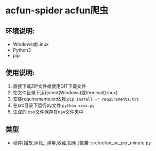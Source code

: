 # acfun-spider acfun爬虫

## 环境说明:

- Windows或Linux
- Python3
- pip

## 使用说明:

1. 直接下载ZIP文件或使用GIT下载文件
2. 在文件目录下运行cmd(Windows)或terminal(Linux)
3. 安装requirements.txt依赖 `pip install -r requirements.txt`
4. 在src目录下运行py文件 `python xxxx.py`
5. 生成的.csv文件保存在csv文件夹中

## 类型

- 稿件[播放,评论,,,弹幕,收藏,投蕉,]数量: src/acfun_ac_per_minute.py
